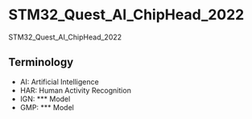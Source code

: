 # STM32_Quest_AI_ChipHead_2022
STM32_Quest_AI_ChipHead_2022



## Terminology
* AI: Artificial Intelligence
* HAR: Human Activity Recognition
* IGN: *** Model
* GMP: *** Model
